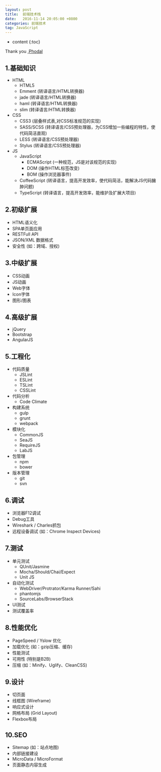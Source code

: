```yaml
---
layout: post
title:  前端技术栈
date:   2016-11-14 20:05:00 +0800
categories: 前端技术
tag: JavaScript
---
```


* content
{:toc}

Thank you ,[Phodal](http://www.jianshu.com/p/3457b30c5e51)

## 1.基础知识

* HTML
  * HTML5
  * Emment (转译语言/HTML转换器)
  * jade (转译语言/HTML转换器)
  * haml (转译语言/HTML转换器)
  * slim (转译语言/HTML转换器)
* CSS
  * CSS3 (层叠样式表,对CSS标准规范的实现)
  * SASS/SCSS (转译语言/CSS预处理器，为CSS增加一些编程的特性，使代码简洁直观)
  * LESS (转译语言/CSS预处理器)
  * Stylus (转译语言/CSS预处理器)
* JS
  * JavaScript
    * ECMAScript (一种规范，JS是对该规范的实现)
    * DOM (操作HTML标签改变)
    * BOM (操作浏览器事件)
  * CoffeeScript (转译语言，提高开发效率，使代码简洁，能解决JS代码臃肿问题)
  * TypeScript (转译语言，提高开发效率，能维护及扩展大项目)

## 2.初级扩展

* HTML语义化
* SPA单页面应用
* RESTFull API
* JSON/XML 数据格式
* 安全性 (如：跨域、授权)

## 3.中级扩展

* CSS动画
* JS动画
* Web字体
* Icon字体
* 图形/图表

## 4.高级扩展

* jQuery
* Bootstrap
* AngularJS


## 5.工程化

* 代码质量
  * JSLint
  * ESLint
  * TSLint
  * CSSLint
* 代码分析
  * Code Climate
* 构建系统
  * gulp
  * grunt
  * webpack
* 模块化
  * CommonJS
  * SeaJS
  * RequireJS
  * LabJS
* 包管理
  * npm
  * bower
* 版本管理
  * git
  * svn


## 6.调试

* 浏览器F12调试
* Debug工具
* Wireshark / Charles抓包
* 远程设备调试 (如：Chrome  Inspect Devices)

## 7.测试

* 单元测试
  * QUnit/Jasmine
  * Mocha/Should/Chai/Expect
  * Unit JS
* 自动化测试
  * WebDriver/Protrator/Karma Runner/Sahi
  * phantomjs
  * SourceLabs/BrowserStack
* UI测试
* 测试覆盖率

## 8.性能优化

* PageSpeed / Yslow 优化
* 加载优化 (如：gzip压缩、缓存)
* 性能测试
* 可用性 (特别是B2B)
* 压缩 (如：Minify、Uglify、CleanCSS)

## 9.设计

* 切页面
* 线框图 (Wireframe)
* 响应式设计
* 网格布局 (Grid Layout)
* Flexbox布局

## 10.SEO

* Sitemap (如：站点地图)
* 内部链接建设
* MicroData / MicroFormat
* 页面静态内容生成



